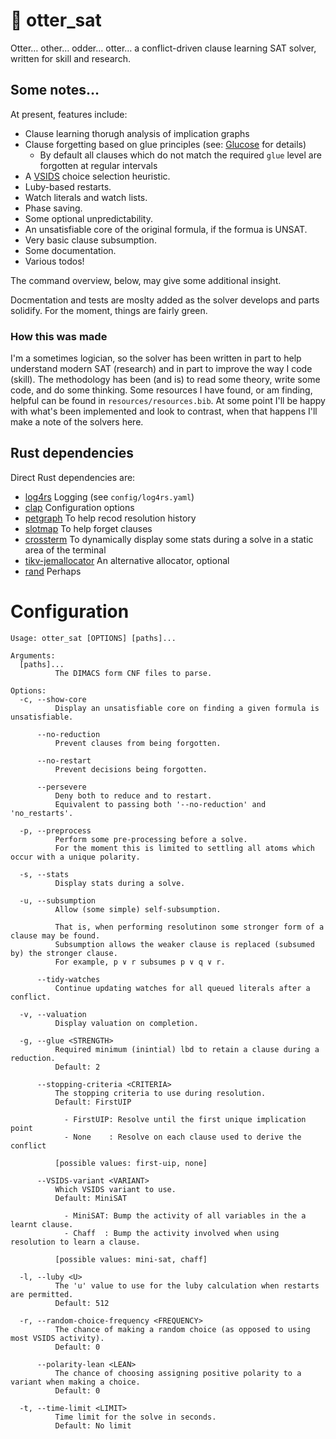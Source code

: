 # 🦦 otter_sat

Otter… other… odder… otter… a conflict-driven clause learning SAT solver, written for skill and research.

## Some notes…

At present, features include:

- Clause learning thorugh analysis of implication graphs
- Clause forgetting based on glue principles (see: [Glucose](https://github.com/audemard/glucose) for details)
  - By default all clauses which do not match the required `glue` level are forgotten at regular intervals
- A [VSIDS](https://arxiv.org/abs/1506.08905) choice selection heuristic.
- Luby-based restarts.
- Watch literals and watch lists.
- Phase saving.
- Some optional unpredictability.
- An unsatisfiable core of the original formula, if the formua is UNSAT.
- Very basic clause subsumption.
- Some documentation.
- Various todos!

The command overview, below, may give some additional insight.

Docmentation and tests are moslty added as the solver develops and parts solidify.
For the moment, things are fairly green.

### How this was made

I'm a sometimes logician, so the solver has been written in part to help understand modern SAT (research) and in part to improve the way I code (skill).
The methodology has been (and is) to read some theory, write some code, and do some thinking.
Some resources I have found, or am finding, helpful can be found in `resources/resources.bib`.
At some point I'll be happy with what's been implemented and look to contrast, when that happens I'll make a note of the solvers here.

## Rust dependencies

Direct Rust dependencies are:
- [log4rs](https://docs.rs/log4rs/latest/log4rs/)
  Logging (see `config/log4rs.yaml`)
- [clap](https://docs.rs/clap/latest/clap/)
  Configuration options
- [petgraph](https://docs.rs/petgraph/latest/petgraph/)
  To help recod resolution history
- [slotmap](https://docs.rs/slotmap/latest/slotmap/)
  To help forget clauses
- [crossterm](https://docs.rs/crossterm/latest/crossterm/)
  To dynamically display some stats during a solve in a static area of the terminal
- [tikv-jemallocator](https://github.com/marv/tikv-jemallocator)
  An alternative allocator, optional
- [rand](https://docs.rs/rand/latest/rand/)
  Perhaps

# Configuration

```
Usage: otter_sat [OPTIONS] [paths]...

Arguments:
  [paths]...
          The DIMACS form CNF files to parse.

Options:
  -c, --show-core
          Display an unsatisfiable core on finding a given formula is unsatisfiable.

      --no-reduction
          Prevent clauses from being forgotten.

      --no-restart
          Prevent decisions being forgotten.

      --persevere
          Deny both to reduce and to restart.
          Equivalent to passing both '--no-reduction' and 'no_restarts'.

  -p, --preprocess
          Perform some pre-processing before a solve.
          For the moment this is limited to settling all atoms which occur with a unique polarity.

  -s, --stats
          Display stats during a solve.

  -u, --subsumption
          Allow (some simple) self-subsumption.

          That is, when performing resolutinon some stronger form of a clause may be found.
          Subsumption allows the weaker clause is replaced (subsumed by) the stronger clause.
          For example, p ∨ r subsumes p ∨ q ∨ r.

      --tidy-watches
          Continue updating watches for all queued literals after a conflict.

  -v, --valuation
          Display valuation on completion.

  -g, --glue <STRENGTH>
          Required minimum (inintial) lbd to retain a clause during a reduction.
          Default: 2

      --stopping-criteria <CRITERIA>
          The stopping criteria to use during resolution.
          Default: FirstUIP

            - FirstUIP: Resolve until the first unique implication point
            - None    : Resolve on each clause used to derive the conflict

          [possible values: first-uip, none]

      --VSIDS-variant <VARIANT>
          Which VSIDS variant to use.
          Default: MiniSAT

            - MiniSAT: Bump the activity of all variables in the a learnt clause.
            - Chaff  : Bump the activity involved when using resolution to learn a clause.

          [possible values: mini-sat, chaff]

  -l, --luby <U>
          The 'u' value to use for the luby calculation when restarts are permitted.
          Default: 512

  -r, --random-choice-frequency <FREQUENCY>
          The chance of making a random choice (as opposed to using most VSIDS activity).
          Default: 0

      --polarity-lean <LEAN>
          The chance of choosing assigning positive polarity to a variant when making a choice.
          Default: 0

  -t, --time-limit <LIMIT>
          Time limit for the solve in seconds.
          Default: No limit
```

